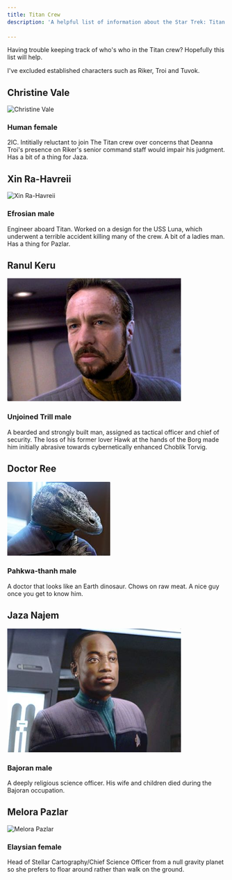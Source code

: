 ```yaml
---
title: Titan Crew
description: 'A helpful list of information about the Star Trek: Titan crew'

---
```

Having trouble keeping track of who's who in the Titan crew? Hopefully this list will help.

I've excluded established characters such as Riker, Troi and Tuvok.

## Christine Vale

![Christine Vale](https://static.wikia.nocookie.net/startrek/images/6/68/C.vale.jpg)

### Human female

2IC. Intitially reluctant to join The Titan crew over concerns that Deanna Troi's presence on Riker's senior command staff would impair his judgment. Has a bit of a thing for Jaza.

## Xin Ra-Havreii

![Xin Ra-Havreii](https://static.wikia.nocookie.net/startrek/images/b/bd/Commander-Dr._Xin_Ra-Havreii_.jpg)

### Efrosian male

Engineer aboard Titan. Worked on a design for the USS Luna, which underwent a terrible accident killing many of the crew. A bit of a ladies man. Has a thing for Pazlar.

## Ranul Keru

![](/uploads/keru_zps6a6e59bd.jpeg)

### Unjoined Trill male

A bearded and strongly built man, assigned as tactical officer and chief of security. The loss of his former lover Hawk at the hands of the Borg made him initially abrasive towards cybernetically enhanced Choblik Torvig.

## Doctor Ree

![](/uploads/ree.jpeg)

### Pahkwa-thanh male

A doctor that looks like an Earth dinosaur. Chows on raw meat. A nice guy once you get to know him.

## Jaza Najem

![](/uploads/jaza_zpsef693344.jpeg)

### Bajoran male

A deeply religious science officer. His wife and children died during the Bajoran occupation.

## Melora Pazlar

![Melora Pazlar](https://static.wikia.nocookie.net/startrek/images/e/e3/PazlarMeloraOrionsHounds.jpg)

### Elaysian female

Head of Stellar Cartography/Chief Science Officer from a null gravity planet so she prefers to floar around rather than walk on the ground.